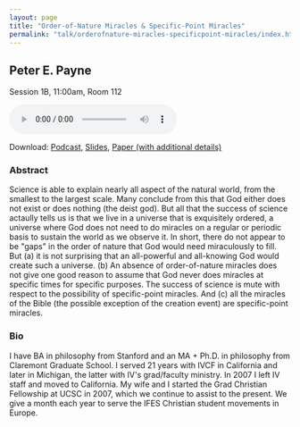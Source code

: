 ```yaml
---
layout: page
title: "Order-of-Nature Miracles & Specific-Point Miracles"
permalink: "talk/orderofnature-miracles-specificpoint-miracles/index.html"
---
```


## <span class="talk-speaker">Peter E. Payne</span>

Session 1B, 11:00am, Room 112

<audio controls><source src="{{ site.baseurl }}/audio/1B-orderofnature-miracles-specificpoint-miracles.mp3" type="audio/mpeg"></audio>

Download: <a href="{{ site.baseurl }}/audio/1B-orderofnature-miracles-specificpoint-miracles.mp3">Podcast</a>, <a href="{{ site.baseurl }}/slides/1B-orderofnature-miracles-specificpoint-miracles.pdf">Slides</a>, <a href="{{ site.baseurl }}/slides/1B-orderofnature-miracles-specificpoint-miracles-paper.pdf">Paper (with additional details)</a>

### <span class="talk-abstract">Abstract</span>

Science is able to explain nearly all aspect of the natural world, from the smallest to the largest scale.  Many conclude from this that God either does not exist or does nothing (the deist god).  But all that the success of science actaully tells us is that we live in a universe that is exquisitely ordered, a universe where God does not need to do miracles on a regular or periodic basis to sustain the world as we observe it.  In short, there do not appear to be "gaps" in the order of nature that God would need miraculously to fill.  But (a) it is not surprising that an all-powerful and all-knowing God would create such a universe. (b) An absence of order-of-nature miracles does not give one good reason to assume that God never does miracles at specific times for specific purposes.  The success of science is mute with respect to the possibility of specific-point miracles. And (c) all the miracles of the Bible (the possible exception of the creation event) are specific-point miracles.

### <span class="talk-bio">Bio</span>

I have BA in philosophy from Stanford and an MA + Ph.D. in philosophy from Claremont Graduate School.  I served 21 years with IVCF in California and later in Michigan, the latter with IV's grad/faculty ministry.  In 2007 I left IV staff and moved to California.  My wife and I started the Grad Christian Fellowship at UCSC in 2007, which we continue to assist to the present.  We give a month each year to serve the IFES Christian student movements in Europe.
